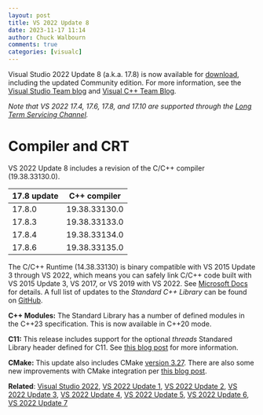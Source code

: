 ```yaml
---
layout: post
title: VS 2022 Update 8
date: 2023-11-17 11:14
author: Chuck Walbourn
comments: true
categories: [visualc]
---
```


Visual Studio 2022 Update 8 (a.k.a. 17.8) is now available for [download](https://visualstudio.microsoft.com/downloads/), including the updated Community edition. For more information, see the [Visual Studio Team blog](https://devblogs.microsoft.com/visualstudio/visual-studio-17-8-now-available/) and [Visual C++ Team Blog](https://devblogs.microsoft.com/cppblog/whats-new-for-cpp-developers-in-visual-studio-2022-17-8/).

<!--more-->

<em>Note that VS 2022 17.4, 17.6, 17.8, and 17.10 are supported through the [Long Term Servicing Channel](https://docs.microsoft.com/visualstudio/productinfo/vs-servicing#long-term-servicing-channel-ltsc-support).</em>

<h1>Compiler and CRT</h1>

VS 2022 Update 8 includes a revision of the C/C++ compiler (19.38.33130.0).

17.8 update | C++ compiler
--|--
17.8.0 | 19.38.33130.0
17.8.3 | 19.38.33133.0
17.8.4 | 19.38.33134.0
17.8.6 | 19.38.33135.0

The C/C++ Runtime (14.38.33130) is binary compatible with VS 2015 Update 3 through VS 2022, which means you can safely link C/C++ code built with VS 2015 Update 3, VS 2017, or VS 2019 with VS 2022. See [Microsoft Docs](https://docs.microsoft.com/cpp/porting/binary-compat-2015-2017?view=msvc-170) for details. A full list of updates to the *Standard C++ Library* can be found on [GitHub](https://github.com/microsoft/STL/wiki/Changelog#vs-2022-178).

<strong>C++ Modules:</strong> The Standard Library has a number of defined modules in the C++23 specification. This is now available in C++20 mode.

<strong>C11:</strong> This release includes support for the optional *threads* Standared Library header defined for C11. See [this blog post](https://devblogs.microsoft.com/cppblog/c11-threads-in-visual-studio-2022-version-17-8-preview-2/) for more information.

<strong>CMake:</strong> This update also includes CMake [version 3.27](https://cmake.org/cmake/help/latest/release/3.27.html). There are also some new improvements with CMake integration per [this blog post](https://devblogs.microsoft.com/cppblog/enhancing-the-cmake-targets-view-in-visual-studio/).

<strong>Related</strong>: <a href="https://walbourn.github.io/visual-studio-2022/">Visual Studio 2022</a>, <a href="https://walbourn.github.io/vs-2022-update-1/">VS 2022 Update 1</a>, <a href="https://walbourn.github.io/vs-2022-update-2/">VS 2022 Update 2</a>, <a href="https://walbourn.github.io/vs-2022-update-3/">VS 2022 Update 3</a>, <a href="https://walbourn.github.io/vs-2022-update-4/">VS 2022 Update 4</a>, <a href="https://walbourn.github.io/vs-2022-update-5/">VS 2022 Update 5</a>, <a href="https://walbourn.github.io/vs-2022-update-6/">VS 2022 Update 6</a>, <a href="https://walbourn.github.io/vs-2022-update-7/">VS 2022 Update 7</a>

